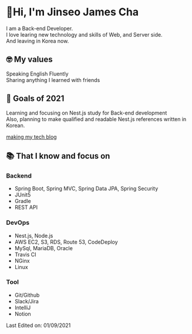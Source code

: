 # 👋Hi, I'm Jinseo James Cha

I am a Back-end Developer.<br> I love learing new technology and skills of Web, and Server side.<br>
And leaving in Korea now.<br>

## 🤓 My values
Speaking English Fluently<br>
Sharing anything I learned with friends<br>

## 💪 Goals of 2021
Learning and focusing on Nest.js study for Back-end development<br>
Also, planning to make qualified and readable Nest.js references written in Korean.

[making my tech blog](https://jinseo-copy-and-paste.tistory.com)

## 📚  That I know and focus on
### Backend
- Spring Boot, Spring MVC, Spring Data JPA, Spring Security
- JUnit5
- Gradle
- REST API

### DevOps
 - Nest.js, Node.js
 - AWS EC2, S3, RDS, Route 53, CodeDeploy
 - MySql, MariaDB, Oracle
 - Travis CI
 - NGinx
 - Linux

### Tool
- Git/Github
- Slack/Jira
- IntelliJ
- Notion



Last Edited on: 01/09/2021<br>
<!--
**jinseo-James-Cha/jinseo-James-Cha** is a ✨ _special_ ✨ repository because its `README.md` (this file) appears on your GitHub profile.

Here are some ideas to get you started:

 [![Jinseo's github stats](https://github-readme-stats.vercel.app/api?username=jinseo-James-Cha&show_icons=true)](https://github.com/jinseo-James-Cha)


- 🔭 I’m currently working on ...
- 🌱 I’m currently learning ...
- 👯 I’m looking to collaborate on ...
- 🤔 I’m looking for help with ...
- 💬 Ask me about ...
- 📫 How to reach me: ...
- 😄 Pronouns: ...
- ⚡ Fun fact: ...
-->
